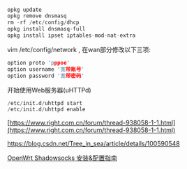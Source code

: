 #### 

```python
opkg update
opkg remove dnsmasq
rm -rf /etc/config/dhcp
opkg install dnsmasq-full
opkg install ipset iptables-mod-nat-extra
```

vim /etc/config/network , 在wan部分修改以下三项:
```cpp
option proto 'pppoe'
option username '宽带账号'
option password '宽带密码'
```

开始使用Web服务器(uHTTPd)
```python
/etc/init.d/uhttpd start
/etc/init.d/uhttpd enable
```

[https://www.right.com.cn/forum/thread-938058-1-1.html](https://www.right.com.cn/forum/thread-938058-1-1.html)

https://blog.csdn.net/Tree_in_sea/article/details/100590548

[OpenWrt Shadowsocks 安装&配置指南](https://linhongbo.com/posts/shadowsocks-on-openwrt/)
